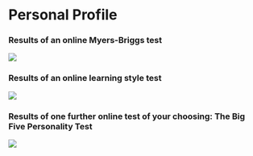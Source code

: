 <h1>Personal Profile</h1>

<h3>Results of an online Myers-Briggs test</h3>
 </div>
 <div class="img-container">  
             <img src="Myers-Briggs Results Snapshot.PNG alt="https://github.com/rmitstudent-assessment/My-Profile/blob/8fa03387bfa5c6ebfba097b5ded66a301fb3c0a5/Myers-Briggs%20Results%20Snapshot.PNG">
 </div>
          
<h3>Results of an online learning style test</h3>     
 </div>
 <div class="img-container">  
             <img src="Learning Style Snapshot.PNG alt="https://github.com/rmitstudent-assessment/My-Profile/blob/8fa03387bfa5c6ebfba097b5ded66a301fb3c0a5/Learning%20Style%20Snapshot.PNG">
 </div>

<h3>Results of one further online test of your choosing: The Big Five Personality Test</h3>
 </div>
 <div class="img-container">  
             <img src="big5.PNG alt="https://github.com/rmitstudent-assessment/My-Profile/blob/8fa03387bfa5c6ebfba097b5ded66a301fb3c0a5/big5.PNG">
 </div>
